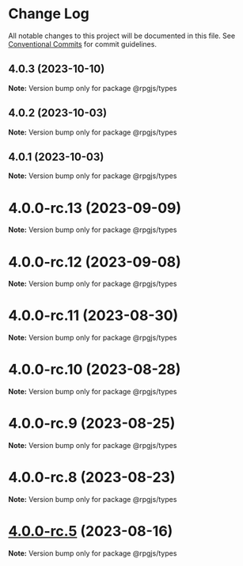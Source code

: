 # Change Log

All notable changes to this project will be documented in this file.
See [Conventional Commits](https://conventionalcommits.org) for commit guidelines.

## 4.0.3 (2023-10-10)

**Note:** Version bump only for package @rpgjs/types





## 4.0.2 (2023-10-03)

**Note:** Version bump only for package @rpgjs/types





## 4.0.1 (2023-10-03)

**Note:** Version bump only for package @rpgjs/types





# 4.0.0-rc.13 (2023-09-09)

**Note:** Version bump only for package @rpgjs/types





# 4.0.0-rc.12 (2023-09-08)

**Note:** Version bump only for package @rpgjs/types





# 4.0.0-rc.11 (2023-08-30)

**Note:** Version bump only for package @rpgjs/types





# 4.0.0-rc.10 (2023-08-28)

**Note:** Version bump only for package @rpgjs/types





# 4.0.0-rc.9 (2023-08-25)

**Note:** Version bump only for package @rpgjs/types





# 4.0.0-rc.8 (2023-08-23)

**Note:** Version bump only for package @rpgjs/types





# [4.0.0-rc.5](https://github.com/RSamaium/RPG-JS/compare/v4.0.0-rc.4...v4.0.0-rc.5) (2023-08-16)

**Note:** Version bump only for package @rpgjs/types
